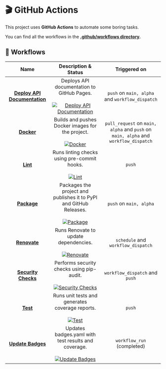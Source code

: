 # <a name="github-actions">🎬 GitHub Actions

This project uses **GitHub Actions** to automate some boring tasks.

You can find all the workflows in the **[.github/workflows directory](https://github.com/populationgenomics/cpg-flow/tree/main/.github/workflows).**

## 🎢 Workflows

|                                                      Name                                                      |                                                                                                                        Description & Status                                                                                                                         |                                    Triggered on                                     |
| :------------------------------------------------------------------------------------------------------------: | :-----------------------------------------------------------------------------------------------------------------------------------------------------------------------------------------------------------------------------------------------------------------: | :---------------------------------------------------------------------------------: |
| **[Deploy API Documentation](https://github.com/populationgenomics/cpg-flow/actions/workflows/web-docs.yaml)** |     Deploys API documentation to GitHub Pages.<br/><br/>[![Deploy API Documentation](https://github.com/populationgenomics/cpg-flow/actions/workflows/web-docs.yaml/badge.svg)](https://github.com/populationgenomics/cpg-flow/actions/workflows/web-docs.yaml)     |                   `push` on `main, alpha` and `workflow_dispatch`                   |
|           **[Docker](https://github.com/populationgenomics/cpg-flow/actions/workflows/docker.yaml)**           |             Builds and pushes Docker images for the project.<br/><br/>[![Docker](https://github.com/populationgenomics/cpg-flow/actions/workflows/docker.yaml/badge.svg)](https://github.com/populationgenomics/cpg-flow/actions/workflows/docker.yaml)             | `pull_request` on `main, alpha` and `push` on `main, alpha` and `workflow_dispatch` |
|             **[Lint](https://github.com/populationgenomics/cpg-flow/actions/workflows/lint.yaml)**             |                  Runs linting checks using pre-commit hooks.<br/><br/>[![Lint](https://github.com/populationgenomics/cpg-flow/actions/workflows/lint.yaml/badge.svg)](https://github.com/populationgenomics/cpg-flow/actions/workflows/lint.yaml)                   |                                       `push`                                        |
|          **[Package](https://github.com/populationgenomics/cpg-flow/actions/workflows/package.yaml)**          |  Packages the project and publishes it to PyPI and GitHub Releases.<br/><br/>[![Package](https://github.com/populationgenomics/cpg-flow/actions/workflows/package.yaml/badge.svg)](https://github.com/populationgenomics/cpg-flow/actions/workflows/package.yaml)   |                               `push` on `main, alpha`                               |
|         **[Renovate](https://github.com/populationgenomics/cpg-flow/actions/workflows/renovate.yaml)**         |               Runs Renovate to update dependencies.<br/><br/>[![Renovate](https://github.com/populationgenomics/cpg-flow/actions/workflows/renovate.yaml/badge.svg)](https://github.com/populationgenomics/cpg-flow/actions/workflows/renovate.yaml)                |                         `schedule` and `workflow_dispatch`                          |
|     **[Security Checks](https://github.com/populationgenomics/cpg-flow/actions/workflows/security.yaml)**      |          Performs security checks using pip-audit.<br/><br/>[![Security Checks](https://github.com/populationgenomics/cpg-flow/actions/workflows/security.yaml/badge.svg)](https://github.com/populationgenomics/cpg-flow/actions/workflows/security.yaml)          |                           `workflow_dispatch` and `push`                            |
|             **[Test](https://github.com/populationgenomics/cpg-flow/actions/workflows/test.yaml)**             |                Runs unit tests and generates coverage reports.<br/><br/>[![Test](https://github.com/populationgenomics/cpg-flow/actions/workflows/test.yaml/badge.svg)](https://github.com/populationgenomics/cpg-flow/actions/workflows/test.yaml)                 |                                       `push`                                        |
|    **[Update Badges](https://github.com/populationgenomics/cpg-flow/actions/workflows/update-badges.yaml)**    | Updates badges.yaml with test results and coverage.<br/><br/>[![Update Badges](https://github.com/populationgenomics/cpg-flow/actions/workflows/update-badges.yaml/badge.svg)](https://github.com/populationgenomics/cpg-flow/actions/workflows/update-badges.yaml) |                             `workflow_run` (completed)                              |
